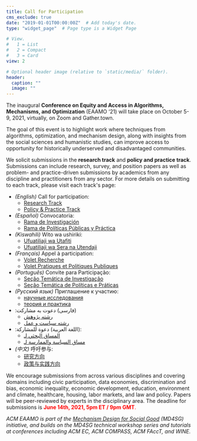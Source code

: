 ```yaml
---
title: Call for Participation
cms_exclude: true
date: "2019-01-01T00:00:00Z"  # Add today's date.
type: "widget_page"  # Page type is a Widget Page

# View.
#   1 = List
#   2 = Compact
#   3 = Card
view: 2

# Optional header image (relative to `static/media/` folder).
header:
  caption: ""
  image: ""
---
```


The inaugural **Conference on Equity and Access in Algorithms, Mechanisms, and Optimization** (EAAMO ‘21) will take place on October 5-9, 2021, virtually, on Zoom and Gather.town.
 
The goal of this event is to highlight work where techniques from algorithms, optimization, and mechanism design, along with insights from the social sciences and humanistic studies, can improve access to opportunity for historically underserved and disadvantaged communities. 
 
We solicit submissions in the **research track** and **policy and practice track**. Submissions can include research, survey, and position papers as well as problem- and practice-driven submissions by academics from any discipline and practitioners from any sector. For more details on submitting to each track, please visit each track's page: 

- *(English)* Call for participation: 
  - [Research Track](https://eaamo.org/cfpresearch/) 
  - [Policy & Practice Track](https://eaamo.org/cfppolicyandpractice/)
- *(Español)* Convocatoria:
  - [Rama de Investigación](https://eaamo.org/cfpresearchspanish/) 
  - [Rama de Políticas Públicas y Práctica](https://eaamo.org/cfppolicyspanish/)
- *(Kiswahili)* Wito wa ushiriki:
  - [Ufuatiliaji wa Utafiti](https://eaamo.org/cfpresearchsw/)
  - [Ufuatiliaji wa Sera na Utendaji](https://eaamo.org/cfppolicysw/)
- *(Français)* Appel à participation:
  - [Volet Recherche](https://eaamo.org/cfpresearchfr/) 
  - [Volet Pratiques et Politiques Publiques](https://eaamo.org/cfppolicyfr/)
- *(Português)* Convite para Participação:
  - [Seção Temática de Investigação](https://eaamo.org/cfpresearchpr/) 
  - [Seção Temática de Políticas e Práticas](https://eaamo.org/cfppolicypr/)
- *(Pусский язык)* Приглашение к участию:
  - [научные исследования](https://eaamo.org/cfpresearchrs/) 
  - [теория и практика](https://eaamo.org/cfppolicyrs/)
- :فارسی) دعوت به مشارکت)
  - [رشته پژوهش](https://eaamo.org/cfpresearchfarsi/) 
  - [رشته سیاست و عمل](https://eaamo.org/cfppolicyfarsi/)
- :اللغة العربية) دعوة للمشاركة):
  - [المساق البحثي لـ](https://eaamo.org/cfpresearchar/) 
  - [مساق السياسة والممارسة لـ](https://eaamo.org/cfppolicyar/)
- *(中文)* 呼吁参与:
  - [研究方向](https://eaamo.org/cfpresearchch/) 
  - [政策与实践方向](https://eaamo.org/cfppolicych/)

We encourage submissions from across various disciplines and covering domains including civic participation, data economies, discrimination and bias, economic inequality, economic development, education, environment and climate, healthcare, housing, labor markets, and law and policy. Papers will be peer-reviewed by experts in the disciplinary area. The deadline for submissions is <span style="color:red">**June 14th, 2021, 5pm ET / 9pm GMT**.</span>

*ACM EAAMO is part of the [Mechanism Design for Social Good](https://www.md4sg.com) (MD4SG) initiative, and builds on the MD4SG technical workshop series and tutorials at conferences including ACM EC, ACM COMPASS, ACM FAccT, and WINE.*
